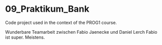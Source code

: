 # 09_Praktikum_Bank
Code project used in the context of the PROG1 course.

Wunderbare Teamarbeit zwischen Fabio Jaenecke und Daniel Lerch
Fabio ist super. Meistens.
